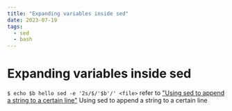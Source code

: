 ```yaml
---
title: "Expanding variables inside sed"
date: 2023-07-19
tags:
  - sed
  - bash
---
```


# Expanding variables inside sed
`
$ echo $b
hello
sed -e '2s/$/'$b'/' <file>
`
refer to ["Using sed to append a string to a certain line"](19072300) Using sed to append a string to a certain line

